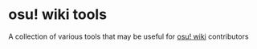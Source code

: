 # osu! wiki tools

A collection of various tools that may be useful for [osu! wiki](https://osu.ppy.sh/wiki/) contributors
